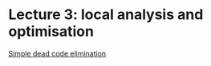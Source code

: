# Lecture 3: local analysis and optimisation

[Simple dead code elimination](./simple-dead-code-elimination.md)
